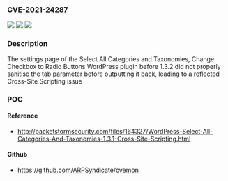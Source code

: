 ### [CVE-2021-24287](https://cve.mitre.org/cgi-bin/cvename.cgi?name=CVE-2021-24287)
![](https://img.shields.io/static/v1?label=Product&message=Select%20All%20Categories%20and%20Taxonomies%2C%20Change%20Checkbox%20to%20Radio%20Buttons&color=blue)
![](https://img.shields.io/static/v1?label=Version&message=1.3.2%3C%201.3.2%20&color=brighgreen)
![](https://img.shields.io/static/v1?label=Vulnerability&message=CWE-79%20Cross-site%20Scripting%20(XSS)&color=brighgreen)

### Description

The settings page of the Select All Categories and Taxonomies, Change Checkbox to Radio Buttons WordPress plugin before 1.3.2 did not properly sanitise the tab parameter before outputting it back, leading to a reflected Cross-Site Scripting issue

### POC

#### Reference
- http://packetstormsecurity.com/files/164327/WordPress-Select-All-Categories-And-Taxonomies-1.3.1-Cross-Site-Scripting.html

#### Github
- https://github.com/ARPSyndicate/cvemon

